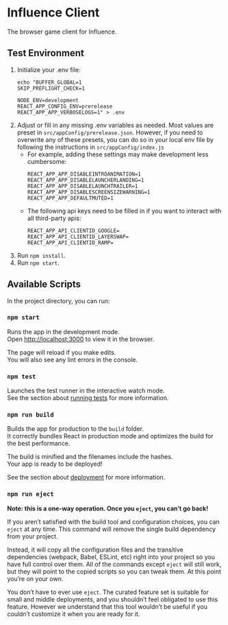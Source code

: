 # Influence Client

The browser game client for Influence.

## Test Environment
1. Initialize your .env file:
    ```
    echo "BUFFER_GLOBAL=1
    SKIP_PREFLIGHT_CHECK=1

    NODE_ENV=development
    REACT_APP_CONFIG_ENV=prerelease
    REACT_APP_APP_VERBOSELOGS=1" > .env
    ```
1. Adjust or fill in any missing .env variables as needed. Most values are preset in 
`src/appConfig/prerelease.json`. However, if you need to overwrite any of these presets,
you can do so in your local env file by following the instructions in `src/appConfig/index.js`
    - For example, adding these settings may make development less cumbersome:
        ```
        REACT_APP_APP_DISABLEINTROANIMATION=1
        REACT_APP_APP_DISABLELAUNCHERLANDING=1
        REACT_APP_APP_DISABLELAUNCHTRAILER=1
        REACT_APP_APP_DISABLESCREENSIZEWARNING=1
        REACT_APP_APP_DEFAULTMUTED=1
        ```
    - The following api keys need to be filled in if you want to interact with all third-party apis:
        ```
        REACT_APP_API_CLIENTID_GOOGLE=
        REACT_APP_API_CLIENTID_LAYERSWAP=
        REACT_APP_API_CLIENTID_RAMP=
        ```
1. Run `npm install`.
1. Run `npm start`.

## Available Scripts

In the project directory, you can run:

### `npm start`

Runs the app in the development mode.\
Open [http://localhost:3000](http://localhost:3000) to view it in the browser.

The page will reload if you make edits.\
You will also see any lint errors in the console.

### `npm test`

Launches the test runner in the interactive watch mode.\
See the section about [running tests](https://facebook.github.io/create-react-app/docs/running-tests) for more information.

### `npm run build`

Builds the app for production to the `build` folder.\
It correctly bundles React in production mode and optimizes the build for the best performance.

The build is minified and the filenames include the hashes.\
Your app is ready to be deployed!

See the section about [deployment](https://facebook.github.io/create-react-app/docs/deployment) for more information.

### `npm run eject`

**Note: this is a one-way operation. Once you `eject`, you can’t go back!**

If you aren’t satisfied with the build tool and configuration choices, you can `eject` at any time. This command will remove the single build dependency from your project.

Instead, it will copy all the configuration files and the transitive dependencies (webpack, Babel, ESLint, etc) right into your project so you have full control over them. All of the commands except `eject` will still work, but they will point to the copied scripts so you can tweak them. At this point you’re on your own.

You don’t have to ever use `eject`. The curated feature set is suitable for small and middle deployments, and you shouldn’t feel obligated to use this feature. However we understand that this tool wouldn’t be useful if you couldn’t customize it when you are ready for it.
